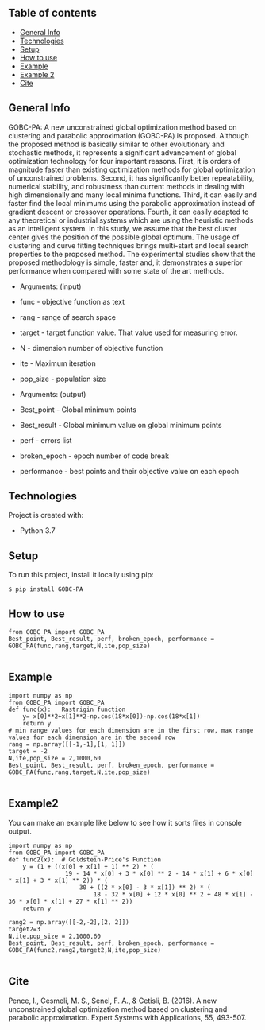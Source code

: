 ## Table of contents
* [General Info](#general-info)
* [Technologies](#technologies)
* [Setup](#setup)
* [How to use](#how-to-use)
* [Example](#Example)
* [Example 2](#Example2)
* [Cite](#Cite)

## General Info
GOBC-PA: A new unconstrained global optimization method based on clustering and parabolic approximation
 (GOBC-PA) is proposed. Although the proposed method is basically similar to other
 evolutionary and stochastic methods, it represents a significant advancement of global optimization
 technology for four important reasons. First, it is orders of magnitude faster than existing optimization
 methods for global optimization of unconstrained problems. Second, it has significantly better repeatability,
 numerical stability, and robustness than current methods in dealing with high dimensionally
 and many local minima functions. Third, it can easily and faster find the local minimums using the
 parabolic approximation instead of gradient descent or crossover operations. Fourth, it can easily
 adapted to any theoretical or industrial systems which are using the heuristic methods as an intelligent
 system. In this study, we assume that the best cluster center gives the
 position of the possible global optimum. The usage of clustering and curve fitting techniques brings
 multi-start and local search properties to the proposed method. The experimental studies show that
 the proposed methodology is simple, faster and, it demonstrates a superior performance
 when compared with some state of the art methods.

* Arguments: (input)
* func         - objective function as text
* rang         - range of search space
* target       - target function value. That value used for measuring error.
* N            - dimension number of objective function
* ite          - Maximum iteration
* pop_size     - population size

* Arguments: (output)
* Best_point   - Global minimum points
* Best_result  - Global minimum value on global minimum points
* perf         - errors list
* broken_epoch - epoch number of code break
* performance  - best points and their objective value on each epoch
	
## Technologies
Project is created with:
* Python 3.7
	
## Setup
To run this project, install it locally using pip:

```
$ pip install GOBC-PA
```

## How to use

```
from GOBC_PA import GOBC_PA
Best_point, Best_result, perf, broken_epoch, performance = GOBC_PA(func,rang,target,N,ite,pop_size)
 
```

## Example

```
import numpy as np
from GOBC_PA import GOBC_PA
def func(x):   Rastrigin function
    y= x[0]**2+x[1]**2-np.cos(18*x[0])-np.cos(18*x[1])
    return y
# min range values for each dimension are in the first row, max range values for each dimension are in the second row
rang = np.array([[-1,-1],[1, 1]])
target = -2
N,ite,pop_size = 2,1000,60
Best_point, Best_result, perf, broken_epoch, performance = GOBC_PA(func,rang,target,N,ite,pop_size)
 
```

## Example2

You can make an example like below to see how it sorts files in console output.

```
import numpy as np
from GOBC_PA import GOBC_PA
def func2(x):  # Goldstein-Price's Function
    y = (1 + ((x[0] + x[1] + 1) ** 2) * (
                19 - 14 * x[0] + 3 * x[0] ** 2 - 14 * x[1] + 6 * x[0] * x[1] + 3 * x[1] ** 2)) * (
                    30 + ((2 * x[0] - 3 * x[1]) ** 2) * (
                        18 - 32 * x[0] + 12 * x[0] ** 2 + 48 * x[1] - 36 * x[0] * x[1] + 27 * x[1] ** 2))
    return y

rang2 = np.array([[-2,-2],[2, 2]])
target2=3
N,ite,pop_size = 2,1000,60
Best_point, Best_result, perf, broken_epoch, performance = GOBC_PA(func2,rang2,target2,N,ite,pop_size)
 
```

## Cite

Pence, I., Cesmeli, M. S., Senel, F. A., & Cetisli, B. (2016). A new unconstrained global optimization method based on clustering and parabolic approximation. Expert Systems with Applications, 55, 493-507.
